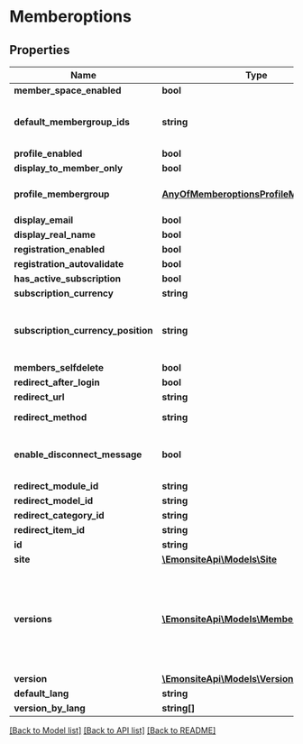 # Memberoptions

## Properties
Name | Type | Description | Notes
------------ | ------------- | ------------- | -------------
**member_space_enabled** | **bool** |  | [optional] 
**default_membergroup_ids** | **string** | TODO qqch de plus propre genre type array | [optional] 
**profile_enabled** | **bool** |  | [optional] 
**display_to_member_only** | **bool** |  | [optional] 
**profile_membergroup** | [**AnyOfMemberoptionsProfileMembergroup**](AnyOfMemberoptionsProfileMembergroup.md) | qui peut voir les profils utilisateurs | [optional] 
**display_email** | **bool** |  | [optional] 
**display_real_name** | **bool** |  | [optional] 
**registration_enabled** | **bool** |  | [optional] 
**registration_autovalidate** | **bool** |  | [optional] 
**has_active_subscription** | **bool** |  | [optional] 
**subscription_currency** | **string** |  | [optional] 
**subscription_currency_position** | **string** | TODO virer ça et faire en fonction de la langue ou que sais-je | [optional] 
**members_selfdelete** | **bool** | ? | [optional] 
**redirect_after_login** | **bool** |  | [optional] 
**redirect_url** | **string** |  | [optional] 
**redirect_method** | **string** | TODO enum nullable | [optional] 
**enable_disconnect_message** | **bool** | serieusement ? c&#x27;est quoi cette option à la con ? | [optional] 
**redirect_module_id** | **string** |  | [optional] 
**redirect_model_id** | **string** |  | [optional] 
**redirect_category_id** | **string** | relation ? | [optional] 
**redirect_item_id** | **string** |  | [optional] 
**id** | **string** |  | [optional] 
**site** | [**\EmonsiteApi\Models\Site**](Site.md) |  | [optional] 
**versions** | [**\EmonsiteApi\Models\MemberoptionsV[]**](MemberoptionsV.md) | IMPLEMENTEZ le mapping dans l&#x27;entity TODO trouver comment le faire dynamiquement avec un listener doctrine | [optional] 
**version** | [**\EmonsiteApi\Models\VersionInterface[]**](VersionInterface.md) |  | [optional] 
**default_lang** | **string** |  | [optional] 
**version_by_lang** | **string[]** |  | [optional] 

[[Back to Model list]](../../README.md#documentation-for-models) [[Back to API list]](../../README.md#documentation-for-api-endpoints) [[Back to README]](../../README.md)

